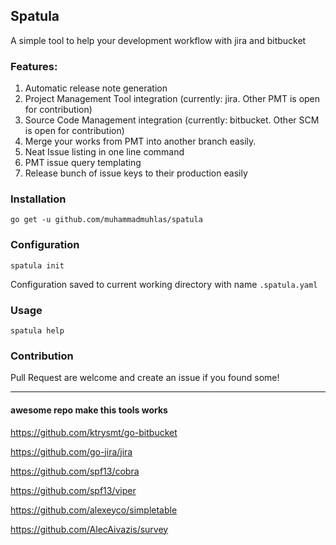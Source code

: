 ## Spatula

A simple tool to help your development workflow with jira and bitbucket

### Features:
1. Automatic release note generation
2. Project Management Tool integration (currently: jira. Other PMT is open for contribution)
3. Source Code Management integration (currently: bitbucket. Other SCM is open for contribution)
4. Merge your works from PMT into another branch easily.
5. Neat Issue listing in one line command
6. PMT issue query templating
7. Release bunch of issue keys to their production easily

### Installation
`go get -u github.com/muhammadmuhlas/spatula`

### Configuration
`spatula init`

Configuration saved to current working directory with name `.spatula.yaml` 

### Usage
`spatula help`

### Contribution
Pull Request are welcome and create an issue if you found some!

---

#### awesome repo make this tools works
https://github.com/ktrysmt/go-bitbucket

https://github.com/go-jira/jira

https://github.com/spf13/cobra

https://github.com/spf13/viper

https://github.com/alexeyco/simpletable

https://github.com/AlecAivazis/survey
